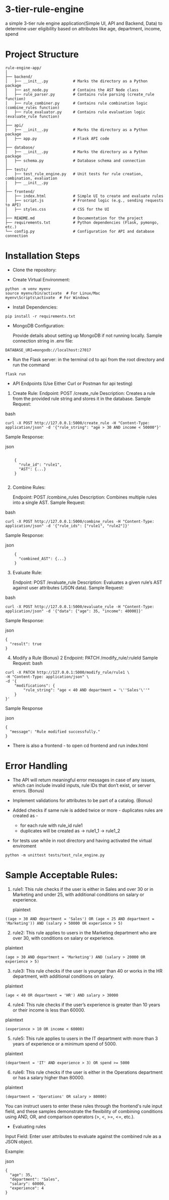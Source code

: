 # 3-tier-rule-engine
a simple 3-tier rule engine application(Simple UI, API and Backend, Data) to determine user eligibility based on attributes like age, department, income, spend


# Project Structure

```
rule-engine-app/
│
├── backend/
│   ├── __init__.py           # Marks the directory as a Python package
│   ├── ast_node.py           # Contains the AST Node class
│   ├── rule_parser.py        # Contains rule parsing (create_rule function)
│   ├── rule_combiner.py      # Contains rule combination logic (combine_rules function)
│   ├── rule_evaluator.py     # Contains rule evaluation logic (evaluate_rule function)
│
├── api/
│   ├── __init__.py           # Marks the directory as a Python package
│   ├── app.py                # Flask API code
│
├── database/
│   ├── __init__.py           # Marks the directory as a Python package
│   ├── schema.py             # Database schema and connection
│
├── tests/
│   ├── test_rule_engine.py   # Unit tests for rule creation, combination, evaluation
|   ├── __init__.py    
│
├── frontend/
│   ├── index.html            # Simple UI to create and evaluate rules
│   ├── script.js             # Frontend logic (e.g., sending requests to API)
│   ├── styles.css            # CSS for the UI
│
├── README.md                 # Documentation for the project
├── requirements.txt          # Python dependencies (Flask, pymongo, etc.)
└── config.py                 # Configuration for API and database connection

```


# Installation Steps

- Clone the repository:

- Create Virtual Environment:
```
python -m venv myenv
source myenv/bin/activate  # For Linux/Mac
myenv\Scripts\activate  # For Windows

```
- Install Dependencies:
```
pip install -r requirements.txt
```

- MongoDB Configuration:

    Provide details about setting up MongoDB if not running locally.
    Sample connection string in .env file:

```
DATABASE_URI=mongodb://localhost:27017

```

- Run the Flask server:
in the terminal cd to api from the root directory and run the command
```
flask run
```

- API Endpoints (Use Either Curl or Postman for api testing)

1. Create Rule:
        Endpoint: POST /create_rule
        Description: Creates a rule from the provided rule string and stores it in the database.
        Sample Request:

bash
```
curl -X POST http://127.0.0.1:5000/create_rule -H "Content-Type: application/json" -d '{"rule_string": "age > 30 AND income < 50000"}'
```

Sample Response:

json

```

    {
      "rule_id": "rule1",
      "AST": {...}
    }


```

2. Combine Rules:

    Endpoint: POST /combine_rules
    Description: Combines multiple rules into a single AST.
    Sample Request:



bash

```
curl -X POST http://127.0.0.1:5000/combine_rules -H "Content-Type: application/json" -d '{"rule_ids": ["rule1", "rule2"]}'
```

Sample Response:

json
```
    {
      "combined_AST": {...}
    }
```
3. Evaluate Rule:

    Endpoint: POST /evaluate_rule
    Description: Evaluates a given rule’s AST against user attributes (JSON data).
    Sample Request:

bash
```
curl -X POST http://127.0.0.1:5000/evaluate_rule -H "Content-Type: application/json" -d '{"data": {"age": 35, "income": 40000}}'
```

Sample Response:

json
```
{
  "result": true
}
```

4. Modify a Rule (Bonus) 
2
    Endpoint: PATCH /modify_rule/:ruleId
    Sample Request:
bash
```
curl -X PATCH http://127.0.0.1:5000/modify_rule/rule1 \
-H "Content-Type: application/json" \
-d '{
    "modifications": {
        "rule_string": "age < 40 AND department = '\''Sales'\''"
    }
}'
```

Sample Response

json
```
{
  "message": "Rule modified successfully."
}
```



- There is also a frontend - to open cd frontend and run index.html


# Error Handling

- The API will return meaningful error messages in case of any issues, which can include invalid inputs, rule IDs that don’t exist, or server errors. (Bonus)

- Implement validations for attributes to be part of a catalog. (Bonus)

- Added checks if same rule is added twice or more - duplicates rules are created as -
  - for each rule with rule_id rule1
  - duplicates will be created as -> rule1_1 -> rule1_2

- for tests use while in root directory and having activated the virtual enviroment 

```
python -m unittest tests/test_rule_engine.py

```

# Sample Acceptable Rules:

1. rule1:
    This rule checks if the user is either in Sales and over 30 or in Marketing and under 25, with additional conditions on salary or experience.

    plaintext
```
((age > 30 AND department = 'Sales') OR (age < 25 AND department = 'Marketing')) AND (salary > 50000 OR experience > 5)
```
2. rule2:
This rule applies to users in the Marketing department who are over 30, with conditions on salary or experience.

plaintext
```
(age > 30 AND department = 'Marketing') AND (salary > 20000 OR experience > 5)
```

3. rule3:
This rule checks if the user is younger than 40 or works in the HR department, with additional conditions on salary.

plaintext
```
(age < 40 OR department = 'HR') AND salary > 30000
```

4. rule4:
This rule checks if the user’s experience is greater than 10 years or their income is less than 60000.

plaintext
```
(experience > 10 OR income < 60000)
```

5. rule5:
This rule applies to users in the IT department with more than 3 years of experience or a minimum spend of 5000.

plaintext
```
(department = 'IT' AND experience > 3) OR spend >= 5000
```

6. rule6:
This rule checks if the user is either in the Operations department or has a salary higher than 80000.

plaintext
```
(department = 'Operations' OR salary > 80000)
```

You can instruct users to enter these rules through the frontend's rule input field, and these samples demonstrate the flexibility of combining conditions using AND, OR, and comparison operators (>, <, >=, <=, etc.).

- Evaluating rules

Input Field:
Enter user attributes to evaluate against the combined rule as a JSON object.

Example:

json
```
{
  "age": 35,
  "department": "Sales",
  "salary": 60000,
  "experience": 4
}
```
